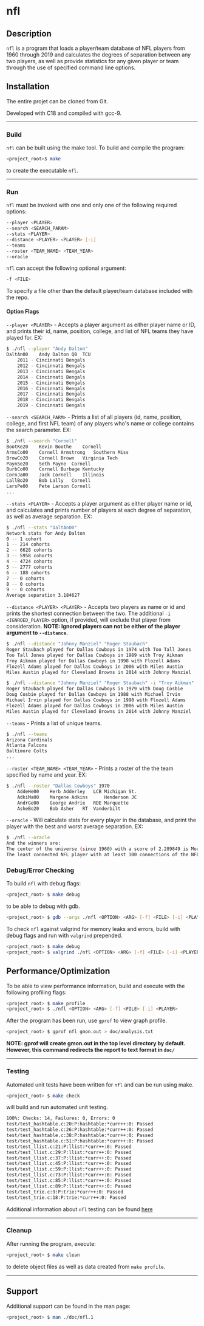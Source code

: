 # nfl

## Description
`nfl` is a program that loads a player/team database of NFL players from 1960
through 2019 and calculates the degrees of separation between any two players,
as well as provide statistics for any given player or team through the use of
specified command line options.

## Installation
The entire projet can be cloned from Git.

Developed with C18 and compiled with gcc-9.

---

### Build
`nfl` can be built using the make tool.
To build and compile the program:
```sh
<project_root>$ make
```
to create the executable `nfl`.

---

### Run
`nfl` must be invoked with one and only one of the following required options:

```sh 
--player <PLAYER>
--search <SEARCH_PARAM>
--stats <PLAYER>
--distance <PLAYER> <PLAYER> [-i]
--teams
--roster <TEAM_NAME> <TEAM_YEAR>
--oracle
```
`nfl` can accept the following optional argument:
```sh
-f <FILE>
```
To specify a file other than the default player/team database included with the repo.

#### Option Flags
`--player <PLAYER>` - Accepts a player argument as either player name or ID, and
prints their id, name, position, college, and list of NFL teams they have played
for.
EX:
```sh
$ ./nfl --player "Andy Dalton"
DaltAn00	Andy Dalton	QB	TCU
	2011 - Cincinnati Bengals
	2012 - Cincinnati Bengals
	2013 - Cincinnati Bengals
	2014 - Cincinnati Bengals
	2015 - Cincinnati Bengals
	2016 - Cincinnati Bengals
	2017 - Cincinnati Bengals
	2018 - Cincinnati Bengals
	2019 - Cincinnati Bengals
```

`--search <SEARCH_PARM>` - Prints a list of all players (id, name, position, college,
and first NFL team) of any players who's name or college contains the search parameter.
EX:
```sh
$ ./nfl --search "Cornell"
BootKe20	Kevin Boothe	Cornell
ArmsCo00	Cornell Armstrong	Southern Miss
BrowCo20	Cornell Brown	Virginia Tech
PaynSe20	Seth Payne	Cornell
BurbCo00	Cornell Burbage	Kentucky
CornJa00	Jack Cornell	Illinois
LallBo20	Bob Lally	Cornell
LarsPe00	Pete Larson	Cornell
...
```

`--stats <PLAYER>` - Accepts a player argument as either player name or id, and 
calculates and prints number of players at each degree of separation, as well as
average separation.
EX:
```sh
$ ./nfl --stats "DaltAn00"
Network stats for Andy Dalton
0 -- 1 cohort
1 -- 214 cohorts
2 -- 6628 cohorts
3 -- 5958 cohorts
4 -- 4724 cohorts
5 -- 2777 cohorts
6 -- 188 cohorts
7 -- 0 cohorts
8 -- 0 cohorts
9 -- 0 cohorts
Average separation 3.184627
```

`--distance <PLAYER> <PLAYER>` - Accepts two players as name or id and prints the 
shortest connection between the two. The additional `-i <IGNROED_PLAYER>` option, 
if provided, will exclude that player from consideration.
**NOTE: Ignored players can not be either of the player argument to `--distance`.**
```sh
$ ./nfl --distance "Johnny Manziel" "Roger Staubach"
Roger Staubach played for Dallas Cowboys in 1974 with Too Tall Jones
Too Tall Jones played for Dallas Cowboys in 1989 with Troy Aikman
Troy Aikman played for Dallas Cowboys in 1998 with Flozell Adams
Flozell Adams played for Dallas Cowboys in 2006 with Miles Austin
Miles Austin played for Cleveland Browns in 2014 with Johnny Manziel

$ ./nfl --distance "Johnny Manziel" "Roger Staubach" -i "Troy Aikman"
Roger Staubach played for Dallas Cowboys in 1979 with Doug Cosbie
Doug Cosbie played for Dallas Cowboys in 1988 with Michael Irvin
Michael Irvin played for Dallas Cowboys in 1998 with Flozell Adams
Flozell Adams played for Dallas Cowboys in 2006 with Miles Austin
Miles Austin played for Cleveland Browns in 2014 with Johnny Manziel
```

`--teams` - Prints a list of unique teams.
```sh
$ ./nfl --teams
Arizona Cardinals
Atlanta Falcons
Baltimore Colts
...
```

`--roster <TEAM_NAME> <TEAM_YEAR>` - Prints a roster of the the team specified by
name and year.
EX:
```sh
$ ./nfl --roster "Dallas Cowboys" 1970
	AddeHe00	Herb Adderley	LCB	Michigan St.
	AdkiMa00	Margene Adkins		Henderson JC
	AndrGe00	George Andrie	RDE	Marquette
	AsheBo20	Bob Asher	RT	Vanderbilt
```

`--oracle` - Will calculate stats for every player in the database, and print the
player with the best and worst average separation.
EX:
```sh
$ ./nfl --oracle
And the winners are:
The center of the universe (since 1960) with a score of 2.289849 is Morten Andersen
The least connected NFL player with at least 100 connections of the NFL universe (since 1960) with a score of 4.207321 is Dewey Bohling
```

### Debug/Error Checking
To build `nfl` with debug flags:
```sh
<project_root> $ make debug
```
to be able to debug with gdb.
```sh
<project_root> $ gdb --args ./nfl <OPTION> <ARG> [-f] <FILE> [-i] <PLAYER>
```

To check `nfl` against valgrind for memory leaks and errors, build with debug 
flags and run with `valgrind` prepended.
```sh
<project_root> $ make debug
<project_root> $ valgrind ./nfl <OPTION> <ARG> [-f] <FILE> [-i] <PLAYER>
```

## Performance/Optimization
To be able to view performance information, build and execute with the following
profiling flags:
```sh 
<project_root> $ make profile
<project_root> $ ./nfl <OPTION> <ARG> [-f] <FILE> [-i] <PLAYER>
```
After the program has been run, use `gprof` to view graph profile.
```sh
<project_root> $ gprof nfl gmon.out > doc/analysis.txt
```
**NOTE: gprof will create gmon.out in the top level directory by default. However,
this command redirects the report to text format in `doc/`**

---

### Testing
Automated unit tests have been written for `nfl` and can be run using make.
```sh
<project_root> $ make check
```
will build and run automated unit testing.
```sh
100%: Checks: 14, Failures: 0, Errors: 0
test/test_hashtable.c:20:P:hashtable:*curr++:0: Passed
test/test_hashtable.c:26:P:hashtable:*curr++:0: Passed
test/test_hashtable.c:38:P:hashtable:*curr++:0: Passed
test/test_hashtable.c:51:P:hashtable:*curr++:0: Passed
test/test_llist.c:21:P:llist:*curr++:0: Passed
test/test_llist.c:29:P:llist:*curr++:0: Passed
test/test_llist.c:37:P:llist:*curr++:0: Passed
test/test_llist.c:45:P:llist:*curr++:0: Passed
test/test_llist.c:59:P:llist:*curr++:0: Passed
test/test_llist.c:73:P:llist:*curr++:0: Passed
test/test_llist.c:85:P:llist:*curr++:0: Passed
test/test_llist.c:89:P:llist:*curr++:0: Passed
test/test_trie.c:9:P:trie:*curr++:0: Passed
test/test_trie.c:18:P:trie:*curr++:0: Passed
```
Additional information about `nfl` testing can be found [here](./doc/testplan.pdf)

---

### Cleanup
After running the program, execute:
```sh
<project_root> $ make clean
```
to delete object files as well as data created from `make profile`.

---

## Support
Additional support can be found in the man page:
```sh
<project_root> $ man ./doc/nfl.1
```
